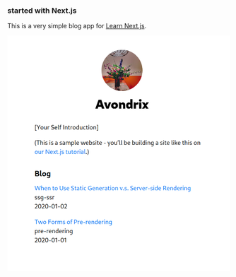 ### started with Next.js

This is a very simple blog app for [Learn Next.js](https://nextjs.org/learn).

![](./public/images/blog.png)
